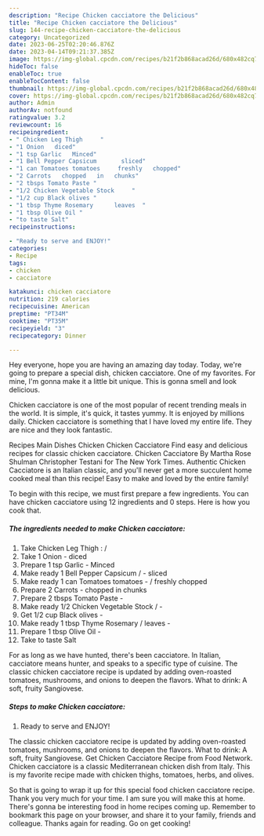 ```yaml
---
description: "Recipe Chicken cacciatore the Delicious"
title: "Recipe Chicken cacciatore the Delicious"
slug: 144-recipe-chicken-cacciatore-the-delicious
category: Uncategorized
date: 2023-06-25T02:20:46.876Z
date: 2023-04-14T09:21:37.385Z
image: https://img-global.cpcdn.com/recipes/b21f2b868acad26d/680x482cq70/chicken-cacciatore-recipe-main-photo.jpg
hideToc: false
enableToc: true
enableTocContent: false
thumbnail: https://img-global.cpcdn.com/recipes/b21f2b868acad26d/680x482cq70/chicken-cacciatore-recipe-main-photo.jpg
cover: https://img-global.cpcdn.com/recipes/b21f2b868acad26d/680x482cq70/chicken-cacciatore-recipe-main-photo.jpg
author: Admin
authorAv: notfound
ratingvalue: 3.2
reviewcount: 16
recipeingredient:
- " Chicken Leg Thigh     "
- "1 Onion   diced"
- "1 tsp Garlic   Minced"
- "1 Bell Pepper Capsicum       sliced"
- "1 can Tomatoes tomatoes     freshly   chopped"
- "2 Carrots   chopped   in   chunks"
- "2 tbsps Tomato Paste "
- "1/2 Chicken Vegetable Stock     "
- "1/2 cup Black olives "
- "1 tbsp Thyme Rosemary      leaves  "
- "1 tbsp Olive Oil "
- "to taste Salt"
recipeinstructions:

- "Ready to serve and ENJOY!"
categories:
- Recipe
tags:
- chicken
- cacciatore

katakunci: chicken cacciatore 
nutrition: 219 calories
recipecuisine: American
preptime: "PT34M"
cooktime: "PT35M"
recipeyield: "3"
recipecategory: Dinner

---
```



Hey everyone, hope you are having an amazing day today. Today, we're going to prepare a special dish, chicken cacciatore. One of my favorites. For mine, I'm gonna make it a little bit unique. This is gonna smell and look delicious.

Chicken cacciatore is one of the most popular of recent trending meals in the world. It is simple, it's quick, it tastes yummy. It is enjoyed by millions daily. Chicken cacciatore is something that I have loved my entire life. They are nice and they look fantastic.

Recipes Main Dishes Chicken Chicken Cacciatore Find easy and delicious recipes for classic chicken cacciatore. Chicken Cacciatore By Martha Rose Shulman Christopher Testani for The New York Times. Authentic Chicken Cacciatore is an Italian classic, and you&#39;ll never get a more succulent home cooked meal than this recipe! Easy to make and loved by the entire family!


To begin with this recipe, we must first prepare a few ingredients. You can have chicken cacciatore using 12 ingredients and 0 steps. Here is how you cook that.

<!--inarticleads1-->

##### The ingredients needed to make Chicken cacciatore:

1. Take  Chicken Leg Thigh :    /
1. Take 1 Onion -  diced
1. Prepare 1 tsp Garlic -  Minced
1. Make ready 1 Bell Pepper Capsicum /    -  sliced
1. Make ready 1 can Tomatoes tomatoes -  /  freshly   chopped
1. Prepare 2 Carrots -  chopped   in   chunks
1. Prepare 2 tbsps Tomato Paste -
1. Make ready 1/2 Chicken Vegetable Stock /    -
1. Get 1/2 cup Black olives -
1. Make ready 1 tbsp Thyme Rosemary /     leaves  -
1. Prepare 1 tbsp Olive Oil -
1. Take to taste Salt


For as long as we have hunted, there&#39;s been cacciatore. In Italian, cacciatore means hunter, and speaks to a specific type of cuisine. The classic chicken cacciatore recipe is updated by adding oven-roasted tomatoes, mushrooms, and onions to deepen the flavors. What to drink: A soft, fruity Sangiovese. 

<!--inarticleads2-->

##### Steps to make Chicken cacciatore:


1. Ready to serve and ENJOY!

The classic chicken cacciatore recipe is updated by adding oven-roasted tomatoes, mushrooms, and onions to deepen the flavors. What to drink: A soft, fruity Sangiovese. Get Chicken Cacciatore Recipe from Food Network. Chicken cacciatore is a classic Mediterranean chicken dish from Italy. This is my favorite recipe made with chicken thighs, tomatoes, herbs, and olives. 

So that is going to wrap it up for this special food chicken cacciatore recipe. Thank you very much for your time. I am sure you will make this at home. There's gonna be interesting food in home recipes coming up. Remember to bookmark this page on your browser, and share it to your family, friends and colleague. Thanks again for reading. Go on get cooking!
